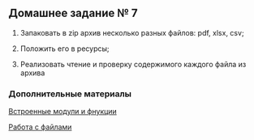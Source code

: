 ## Домашнее задание № 7

1) Запаковать в zip архив несколько разных файлов: pdf, xlsx, csv;

2) Положить его в ресурсы;

3) Реализовать чтение и проверку содержимого каждого файла из архива

### Дополнительные материалы

[Встроенные модули и фнукции](https://github.com/MDN78/qa_guru_python_10_7/wiki)

[Работа с файлами](https://github.com/MDN78/qa_guru_python_10_7/wiki)